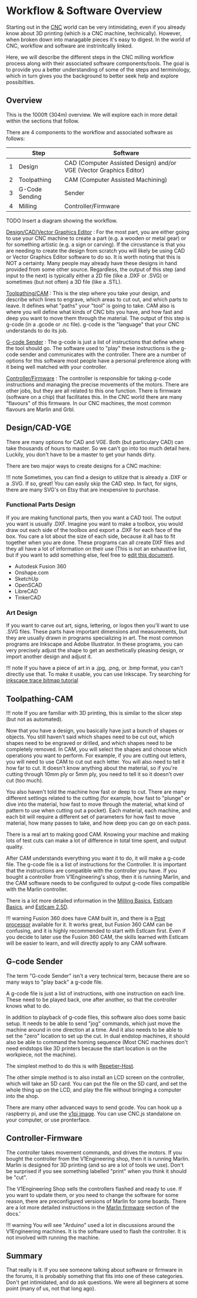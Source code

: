 # Workflow & Software Overview

Starting out in the [CNC](https://en.wikipedia.org/wiki/Numerical_control) world can be very intimidating, even if you already know about 3D printing (which is a CNC machine, technically).  However, when broken down into managable pieces it's easy to digest.  In the world of CNC, workflow and software are instrinitcally linked. 

Here, we will describe the different steps in the CNC milling workflow process along with their associated software components/tools.  The goal is to provide you a better understanding of some of the steps and terminology, which in turn gives you the background to better seek help and explore possibilties.

## Overview

This is the 1000ft (304m) overview.  We will explore each in more detail within the sections that follow.

There are 4 components to the workflow and associated software as follows:

| |Step|Software|
|-|----|--------|
|1|Design|CAD (Computer Assisted Design) and/or VGE (Vector Graphics Editor)|
|2|Toolpathing|CAM (Computer Assisted Machining)|
|3|G-Code Sending|Sender|
|4|Milling|Controller/Firmware|

TODO Insert a diagram showing the workflow.

[Design/CAD/Vector Graphics Editor](#design-cad-vge)
:   For the most part, you are either going to use your CNC machine to create a part (e.g. a wooden or metal gear) or for something         artistic (e.g. a sign or carving). If the circustance is that you are needing to create the design from scratch you will likely be       using CAD or Vector Graphics Editor software to do so.  It is worth noting that this is NOT a certainty.  Many people may already       have these designs in hand provided from some other source.  Regardless, the output of this step (and input to the next) is             typically either a 2D file (like a .DXF or .SVG) or sometimes (but not often) a 3D file (like a .STL).

[Toolpathing/CAM](#toolpathing-cam)
:   This is the step where you take your design, and describe which lines to engrave, which areas to
    cut out, and which parts to leave. It defines what "paths" your "tool" is going to take.  CAM also is where you will 
    define what kinds of CNC bits you have, and how fast and deep you want to move them through the material. The output of
    this step is g-code (in a .gcode or .nc file). g-code is the "language" that your CNC understands to do its job.

[G-code Sender](#g-code-sender)
:   The g-code is just a list of instructions that define where the tool should go. The software
    used to "play" these instructions is the g-code sender and communicates with the controller. There are a number of options 
    for this software most people have a personal preference along with it being well matched with your controller.

[Controller/Firmware](#controller)
:   The controller is responsible for taking g-code instructions and managing the precise movements
    of the motors. There are other jobs, but they are all related to this one function. There is firmware (software on a chip) that facilitates this.  In the CNC world there are many "flavours" of this firmware.  In our CNC machines, the most common flavours are Marlin and Grbl.

## Design/CAD-VGE

There are many options for CAD and VGE. Both (but particulary CAD) can take thousands of hours to master. So we can't go
into too much detail here. Luckily, you don't have to be a master to get your hands dirty.

There are two major ways to create designs for a CNC machine:

!!! note
    Sometimes, you can find a design to utilize that is already a .DXF or a .SVG. If so, great! You can easily
    skip the CAD step.  In fact, for signs, there are many SVG's on Etsy that are inexpensive to purchase.

### Functional Parts Design

If you are making functional parts, then you want a CAD tool. The output you want is usually
.DXF. Imagine you want to make a toolbox, you would draw out each side of the toolbox and export a
.DXF for each face of the box. You care a lot about the size of each side, because it all has to fit
together when you are done. These programs can all create DXF files and they all have a lot of
information on their use (This is not an exhaustive list, but if you want to add something else,
feel free to [edit this document](../index.md#editing-and-contributing).

 - Autodesk Fusion 360
 - Onshape.com
 - SketchUp
 - OpenSCAD
 - LibreCAD
 - TinkerCAD

### Art Design

If you want to carve out art, signs, lettering, or logos then you'll want to use .SVG files.
These parts have important dimensions and measurements, but they are usually drawn in programs
specializing in art. The most common programs are Inkscape and Adobe Illustrator. In these programs,
you can very precisely adjust the shape to get an aesthetically pleasing design, or import another
design and adjust it.

!!! note
    If you have a piece of art in a .jpg, .png, or .bmp format, you can't directly use that. To make
    it usable, you can use Inkscape. Try searching for [inkscape trace bitmap
    tutorial](https://duckduckgo.com/?q=inkscape+trace+bitmap+tutorial)

## Toolpathing-CAM

!!! note
    If you are familiar with 3D printing, this is similar to the slicer step (but not as automated).

Now that you have a design, you basically have just a bunch of shapes or objects. You still haven't said which
shapes need to be cut out, which shapes need to be engraved or drilled, and which shapes need to be completely
removed. In CAM, you will select the shapes and choose which operations you want to perform. For
example, if you are cutting out letters, you will need to use CAM to cut out each letter. You will
also need to tell it how far to cut. It doesn't know anything about the material, so if you're
cutting through 10mm ply or 5mm ply, you need to tell it so it doesn't over cut (too much).

You also haven't told the machine how fast or deep to cut. There are many different settings related
to the cutting (for example, how fast to "plunge" or dive into the material, how fast to move
through the material, what kind of pattern to use when cutting out a pocket). Each material, each
machine, and each bit will require a different set of parameters for how fast to move material, how
many passes to take, and how deep you can go on each pass.

There is a real art to making good CAM. Knowing your machine and making lots of test cuts can make a
lot of difference in total time spent, and output quality.

After CAM understands everything you want it to do, it will make a g-code file. The g-code file is a
list of instructions for the Controller. It is important that the instructions are compatible with
the controller you have. If you bought a controller from V1Engineering's shop, then it is running
Marlin, and the CAM software needs to be configured to output g-code files compatible with the
Marlin controller.

There is a lot more detailed information in the [Milling Basics](../tools/milling-basics.md),
[Estlcam Basics](../software/estlcam-basics.md), and [Estlcam 2.5D](../software/estlcam-2p5d.md).

!!! warning
    Fusion 360 does have CAM built in, and there is a [Post
    processor](../tools/milling-basics.md#the-ones-we-have-working) available for it. It works
    great, but Fusion 360 CAM can be confusing, and it is highly recommended to start with Estlcam
    first. Even if you decide to later use the Fusion 360 CAM, the skills learned with Estlcam will
    be easier to learn, and will directly apply to any CAM software.

## G-code Sender

The term "G-code Sender" isn't a very technical term, because there are so many ways to "play back"
a g-code file.

A g-code file is just a list of instructions, with one instruction on each line. These need to be
played back, one after another, so that the controller knows what to do.

In addition to playback of g-code files, this software also does some basic setup. It needs to be
able to send "jog" commands, which just move the machine around in one direction at a time. And it
also needs to be able to set the "zero" location to set up the cut. In dual endstop machines, it
should also be able to command the homing sequence (Most CNC machines don't need endstops like 3D
printers because the start location is on the workpiece, not the machine).

The simplest method to do this is with [Repetier-Host](../software/repetier-host.md).

The other simple method is to also install an LCD screen on the controller, which will take an SD
card. You can put the file on the SD card, and set the whole thing up on the LCD, and play the file
without bringing a computer into the shop.

There are many other advanced ways to send gcode. You can hook up a raspberry pi, and use the [v1pi
image](../electronics/v1pi.md). You can use CNC.js standalone on your computer, or use pronterface.

## Controller-Firmware

The controller takes movement commands, and drives the motors. If you bought the controller from
the V1Engineering shop, then it is running Marlin. Marlin is designed for 3D printing (and so are a
lot of tools we use). Don't be surprised if you see something labelled "print" when you think it
should be "cut".

The V1Engineering Shop sells the controllers flashed and ready to use. If you want to update them,
or you need to change the software for some reason, there are preconfigured versions of Marlin for
some boards. There are a lot more detailed instructions in the [Marlin
firmware](../electronics/marlin-firmware.md) section of the docs.'

!!! warning
    You will see "Arduino" used a lot in discussions around the V1Engineering machines. It is the
    software used to flash the controller. It is not involved with running the machine.

## Summary

That really is it. If you see someone talking about software or firmware in the forums, it is
probably something that fits into one of these categories. Don't get intimidated, and do ask
questions. We were all beginners at some point (many of us, not that long ago).
